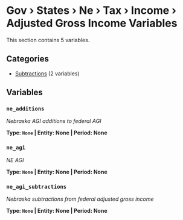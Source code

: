 # Gov › States › Ne › Tax › Income › Adjusted Gross Income Variables

This section contains 5 variables.

## Categories

- [Subtractions](subtractions/index.md) (2 variables)

## Variables

### `ne_additions`
*Nebraska AGI additions to federal AGI*

**Type: `None` | Entity: None | Period: None**

### `ne_agi`
*NE AGI*

**Type: `None` | Entity: None | Period: None**

### `ne_agi_subtractions`
*Nebraska subtractions from federal adjusted gross income*

**Type: `None` | Entity: None | Period: None**
